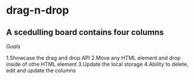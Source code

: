 # drag-n-drop

## A scedulling board contains four columns

_Goals_

1.Showcase the drag and drop API
2.Move any HTML element and drop inside of othe HTML element
3.Update the local storage
4.Ability to delete, edit and update the columns
